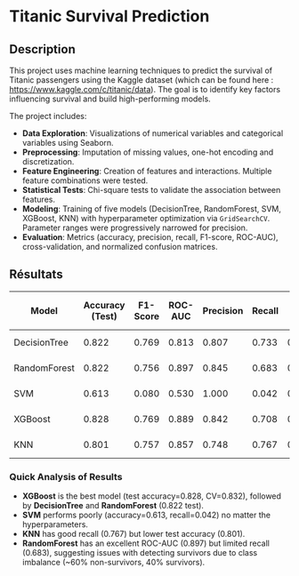 # Titanic Survival Prediction

## Description
This project uses machine learning techniques to predict the survival of Titanic passengers using the Kaggle dataset (which can be found here : https://www.kaggle.com/c/titanic/data). The goal is to identify key factors influencing survival and build high-performing models.

The project includes:
- **Data Exploration**: Visualizations of numerical variables and categorical variables using Seaborn.
- **Preprocessing**: Imputation of missing values, one-hot encoding and discretization.
- **Feature Engineering**: Creation of features and interactions. Multiple feature combinations were tested.
- **Statistical Tests**: Chi-square tests to validate the association between features.
- **Modeling**: Training of five models (DecisionTree, RandomForest, SVM, XGBoost, KNN) with hyperparameter optimization via `GridSearchCV`. Parameter ranges were progressively narrowed for precision.
- **Evaluation**: Metrics (accuracy, precision, recall, F1-score, ROC-AUC), cross-validation, and normalized confusion matrices.


## Résultats

| Model                 | Accuracy (Test) | F1-Score | ROC-AUC | Precision | Recall | Std-Dev    CV | Accuracy (CV) |
|-----------------------|-----------------|----------|---------|-----------|--------|---------------|---------------|
| DecisionTree          | 0.822           | 0.769    | 0.813   | 0.807     | 0.733  | 0.053         | 0.813 ± 0.053 |
| RandomForest          | 0.822           | 0.756    | 0.897   | 0.845     | 0.683  | 0.055         | 0.832 ± 0.055 |
| SVM                   | 0.613           | 0.080    | 0.530   | 1.000     | 0.042  | 0.057         | 0.821 ± 0.057 |
| XGBoost               | 0.828           | 0.769    | 0.889   | 0.842     | 0.708  | 0.056         | 0.832 ± 0.056 |
| KNN                   | 0.801           | 0.757    | 0.857   | 0.748     | 0.767  | 0.053         | 0.818 ± 0.053 |

### **Quick Analysis of Results**
- **XGBoost** is the best model (test accuracy=0.828, CV=0.832), followed by **DecisionTree** and **RandomForest** (0.822 test).
- **SVM** performs poorly (accuracy=0.613, recall=0.042) no matter the hyperparameters.
- **KNN** has good recall (0.767) but lower test accuracy (0.801).
- **RandomForest** has an excellent ROC-AUC (0.897) but limited recall (0.683), suggesting issues with detecting survivors due to class imbalance (~60% non-survivors, 40% survivors).
